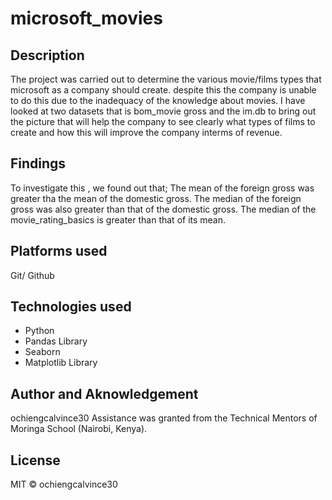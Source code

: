 # microsoft_movies

## Description
The project was carried out to determine the various movie/films types that microsoft as a company should create. despite this the company is unable to do this due to the inadequacy of the knowledge about movies. I have looked at two datasets that is bom_movie gross and the im.db to bring out the picture that will help the company to see clearly what types of films to create and how this will improve the company interms of revenue.


## Findings
To investigate this , we found out that;
The mean of the foreign gross was greater tha the mean of the domestic gross.
The median of the foreign gross was also greater than that of the domestic gross.
The median of the movie_rating_basics is greater than that of its mean.

## Platforms used
Git/ Github


## Technologies used
- Python
- Pandas Library
- Seaborn
- Matplotlib Library

## Author and Aknowledgement
ochiengcalvince30  Assistance was granted from the Technical Mentors of Moringa School (Nairobi, Kenya).

## License 
MIT © ochiengcalvince30
